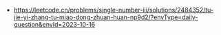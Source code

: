 - https://leetcode.cn/problems/single-number-iii/solutions/2484352/tu-jie-yi-zhang-tu-miao-dong-zhuan-huan-np9d2/?envType=daily-question&envId=2023-10-16